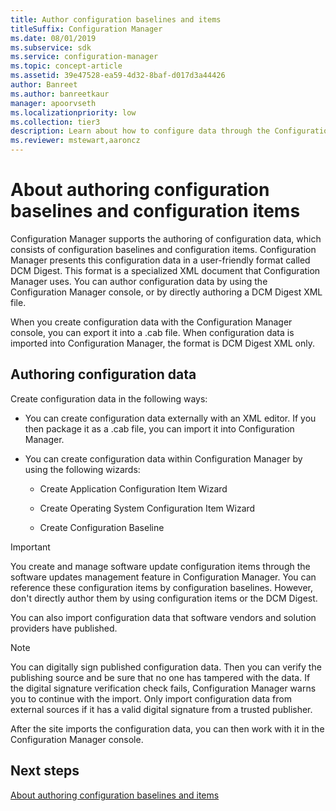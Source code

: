 ```yaml
---
title: Author configuration baselines and items
titleSuffix: Configuration Manager
ms.date: 08/01/2019
ms.subservice: sdk
ms.service: configuration-manager
ms.topic: concept-article
ms.assetid: 39e47528-ea59-4d32-8baf-d017d3a44426
author: Banreet
ms.author: banreetkaur
manager: apoorvseth
ms.localizationpriority: low
ms.collection: tier3
description: Learn about how to configure data through the Configuration Manager console or directly editing the DCM Digest XML file.
ms.reviewer: mstewart,aaroncz 
---
```


# About authoring configuration baselines and configuration items

Configuration Manager supports the authoring of configuration data, which consists of configuration baselines and configuration items. Configuration Manager presents this configuration data in a user-friendly format called DCM Digest. This format is a specialized XML document that Configuration Manager uses. You can author configuration data by using the Configuration Manager console, or by directly authoring a DCM Digest XML file.  

When you create configuration data with the Configuration Manager console, you can export it into a .cab file. When configuration data is imported into Configuration Manager, the format is DCM Digest XML only.

## Authoring configuration data

Create configuration data in the following ways:  

- You can create configuration data externally with an XML editor. If you then package it as a .cab file, you can import it into Configuration Manager.  

- You can create configuration data within Configuration Manager by using the following wizards:  

  - Create Application Configuration Item Wizard  

  - Create Operating System Configuration Item Wizard  

  - Create Configuration Baseline  

> [!IMPORTANT]
> You create and manage software update configuration items through the software updates management feature in Configuration Manager. You can reference these configuration items by configuration baselines. However, don't directly author them by using configuration items or the DCM Digest.  

You can also import configuration data that software vendors and solution providers have published.

> [!NOTE]
> You can digitally sign published configuration data. Then you can verify the publishing source and be sure that no one has tampered with the data. If the digital signature verification check fails, Configuration Manager warns you to continue with the import. Only import configuration data from external sources if it has a valid digital signature from a trusted publisher.  

After the site imports the configuration data, you can then work with it in the Configuration Manager console.  

## Next steps

[About authoring configuration baselines and items](about-authoring-configuration-baselines-and-configuration-items.md)
